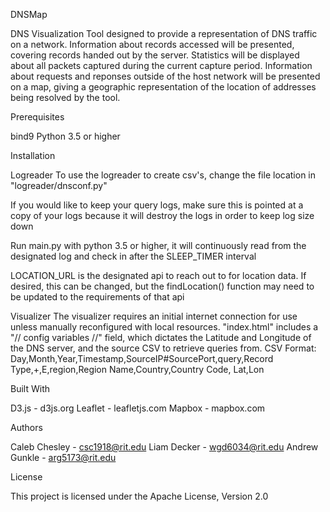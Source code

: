 DNSMap

DNS Visualization Tool designed to provide a representation of DNS traffic on a network.
Information about records accessed will be presented, covering records handed out by the server.
Statistics will be displayed about all packets captured during the current capture period.
Information about requests and reponses outside of the host network will be presented on a map,
giving a geographic representation of the location of addresses being resolved by the tool.


Prerequisites

bind9
Python 3.5 or higher


Installation

Logreader
To use the logreader to create csv's, change the file location in "logreader/dnsconf.py"

If you would like to keep your query logs, make sure this is pointed at a copy of your logs because it will destroy the logs in order to keep log size down

Run main.py with python 3.5 or higher, it will continuously read from the designated log and check in after the SLEEP\_TIMER interval

LOCATION\_URL is the designated api to reach out to for location data. If desired, this can be changed, but the findLocation() function may need to be updated to the requirements of that api

Visualizer
The visualizer requires an initial internet connection for use unless manually reconfigured with local resources.
"index.html" includes a "// config variables //" field, which dictates the Latitude and Longitude of the DNS server,
and the source CSV to retrieve queries from.
CSV Format:
Day,Month,Year,Timestamp,SourceIP#SourcePort,query,Record Type,+,E,region,Region Name,Country,Country Code, Lat,Lon


Built With

D3.js - d3js.org
Leaflet - leafletjs.com
Mapbox - mapbox.com


Authors

Caleb Chesley - csc1918@rit.edu
Liam Decker - wgd6034@rit.edu
Andrew Gunkle - arg5173@rit.edu


License

This project is licensed under the Apache License, Version 2.0
